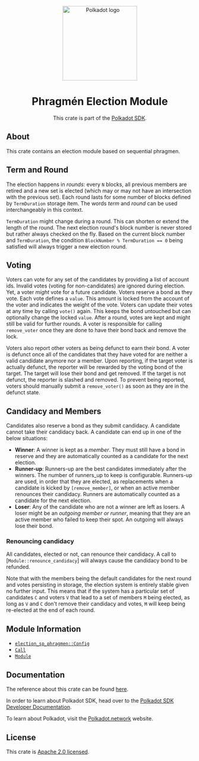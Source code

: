 <div align="center">

<img
alt="Polkadot logo" width="200"
src="https://raw.githubusercontent.com/paritytech/polkadot-sdk/rzadp/readmes/docs/images/Polkadot_Logo_Horizontal_Pink_BlackOnWhite.png">

# Phragmén Election Module

This crate is part of the [Polkadot SDK](https://github.com/paritytech/polkadot-sdk/).

</div>

## About

This crate contains an election module based on sequential phragmen.

## Term and Round

The election happens in _rounds_: every `N` blocks, all previous members are retired and a new set is elected (which may
or may not have an intersection with the previous set). Each round lasts for some number of blocks defined by
`TermDuration` storage item. The words _term_ and _round_ can be used interchangeably in this context.

`TermDuration` might change during a round. This can shorten or extend the length of the round. The next election
round's block number is never stored but rather always checked on the fly. Based on the current block number and
`TermDuration`, the condition `BlockNumber % TermDuration == 0` being satisfied will always trigger a new election
round.

## Voting

Voters can vote for any set of the candidates by providing a list of account ids. Invalid votes (voting for
non-candidates) are ignored during election. Yet, a voter _might_ vote for a future candidate. Voters reserve a bond as
they vote. Each vote defines a `value`. This amount is locked from the account of the voter and indicates the weight of
the vote. Voters can update their votes at any time by calling `vote()` again. This keeps the bond untouched but can
optionally change the locked `value`. After a round, votes are kept and might still be valid for further rounds. A voter
is responsible for calling `remove_voter` once they are done to have their bond back and remove the lock.

Voters also report other voters as being defunct to earn their bond. A voter is defunct once all of the candidates that
they have voted for are neither a valid candidate anymore nor a member. Upon reporting, if the target voter is actually
defunct, the reporter will be rewarded by the voting bond of the target. The target will lose their bond and get
removed. If the target is not defunct, the reporter is slashed and removed. To prevent being reported, voters should
manually submit a `remove_voter()` as soon as they are in the defunct state.

## Candidacy and Members

Candidates also reserve a bond as they submit candidacy. A candidate cannot take their candidacy back. A candidate can
end up in one of the below situations:
  - **Winner**: A winner is kept as a _member_. They must still have a bond in reserve and they are automatically
    counted as a candidate for the next election.
  - **Runner-up**: Runners-up are the best candidates immediately after the winners. The number of runners_up to keep is
    configurable. Runners-up are used, in order that they are elected, as replacements when a candidate is kicked by
    `[remove_member]`, or when an active member renounces their candidacy. Runners are automatically counted as a
    candidate for the next election.
  - **Loser**: Any of the candidate who are not a winner are left as losers. A loser might be an _outgoing member or
    runner_, meaning that they are an active member who failed to keep their spot. An outgoing will always lose their
    bond.

### Renouncing candidacy

All candidates, elected or not, can renounce their candidacy. A call to [`Module::renounce_candidacy`] will always cause
the candidacy bond to be refunded.

Note that with the members being the default candidates for the next round and votes persisting in storage, the election
system is entirely stable given no further input. This means that if the system has a particular set of candidates `C`
and voters `V` that lead to a set of members `M` being elected, as long as `V` and `C` don't remove their candidacy and
votes, `M` will keep being re-elected at the end of each round.

## Module Information

- [`election_sp_phragmen::Config`](https://docs.rs/pallet-elections-phragmen/latest/pallet_elections_phragmen/trait.Config.html)
- [`Call`](https://docs.rs/pallet-elections-phragmen/latest/pallet_elections_phragmen/enum.Call.html)
- [`Module`](https://docs.rs/pallet-elections-phragmen/latest/pallet_elections_phragmen/struct.Module.html)

## Documentation

The reference about this crate can be found [here](https://paritytech.github.io/polkadot-sdk/master/pallet_elections_phragmen).

In order to learn about Polkadot SDK, head over to the [Polkadot SDK Developer Documentation](https://paritytech.github.io/polkadot-sdk/master/polkadot_sdk_docs/index.html).

To learn about Polkadot, visit the [Polkadot.network](https://polkadot.network/) website.

## License

This crate is [Apache 2.0 licensed](https://spdx.org/licenses/Apache-2.0.html).

